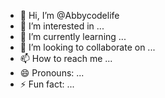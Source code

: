 - 👋 Hi, I’m @Abbycodelife
- 👀 I’m interested in ...
- 🌱 I’m currently learning ...
- 💞️ I’m looking to collaborate on ...
- 📫 How to reach me ...
- 😄 Pronouns: ...
- ⚡ Fun fact: ...

<!---
Abbycodelife/Abbycodelife is a ✨ special ✨ repository because its `README.md` (this file) appears on your GitHub profile.
You can click the Preview link to take a look at your changes.
--->
